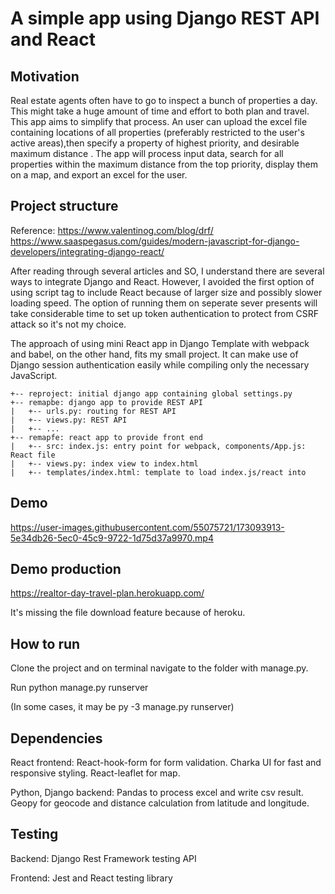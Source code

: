 # A simple app using Django REST API and React
## Motivation
Real estate agents often have to go to inspect a bunch of properties a day. This might take a huge amount of time and effort to both plan and travel. This app aims to simplify that process. An user can upload the excel file containing locations of all properties (preferably restricted to the user's active areas),then specify a property of highest priority, and desirable maximum distance . The app will process input data, search for all properties within the maximum distance from the top priority, display them on a map, and export an excel for the user.

## Project structure 

Reference:
https://www.valentinog.com/blog/drf/
https://www.saaspegasus.com/guides/modern-javascript-for-django-developers/integrating-django-react/

After reading through several articles and SO, I understand there are several ways to integrate Django and React. 
However, I avoided the first option of using script tag to include React because of larger size and possibly slower loading speed.
The option of running them on seperate sever presents will take considerable time to set up token authentication to protect from CSRF attack
so it's not my choice. 


The approach of using mini React app in Django Template with webpack and babel, on the other hand, fits my small project. It can make use of 
Django session authentication easily while compiling only the necessary JavaScript.  

```
+-- reproject: initial django app containing global settings.py
+-- remapbe: django app to provide REST API
|   +-- urls.py: routing for REST API
|   +-- views.py: REST API
|   +-- ...
+-- remapfe: react app to provide front end
|   +-- src: index.js: entry point for webpack, components/App.js: React file
|   +-- views.py: index view to index.html
|   +-- templates/index.html: template to load index.js/react into
```

## Demo


https://user-images.githubusercontent.com/55075721/173093913-5e34db26-5ec0-45c9-9722-1d75d37a9970.mp4

## Demo production 

https://realtor-day-travel-plan.herokuapp.com/

It's missing the file download feature because of heroku. 

## How to run 

Clone the project and on terminal navigate to the folder with manage.py. 

Run python manage.py runserver 

(In some cases, it may be py -3 manage.py runserver)

## Dependencies

React frontend: React-hook-form for form validation. Charka UI for fast and responsive styling. React-leaflet for map. 

Python, Django backend: Pandas to process excel and write csv result. Geopy for geocode and distance calculation from latitude and longitude. 

## Testing 

Backend: Django Rest Framework testing API 

Frontend: Jest and React testing library


